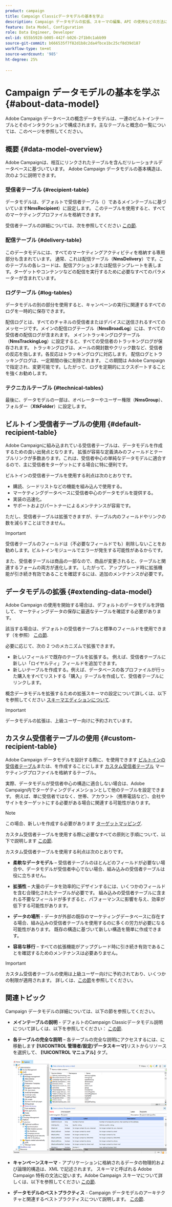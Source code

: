```yaml
---
product: campaign
title: Campaign Classicデータモデルの基本を学ぶ
description: Campaign データモデルの拡張、スキーマの編集、API の使用などの方法について学ぶ
feature: Data Model, Configuration
role: Data Engineer, Developer
exl-id: 655b5928-b005-442f-b026-2f1b0c1abb99
source-git-commit: b666535f7f82d1b8c2da4fbce1bc25cf8d39d187
workflow-type: tm+mt
source-wordcount: '985'
ht-degree: 25%

---
```


# Campaign データモデルの基本を学ぶ{#about-data-model}

Adobe Campaign データベースの概念データモデルは、一連のビルトインテーブルとそのインタラクションで構成されます。主なテーブルと概念の一覧については、このページを参照してください。

## 概要 {#data-model-overview}

Adobe Campaignは、相互にリンクされたテーブルを含んだリレーショナルデータベースに基づいています。 Adobe Campaign データモデルの基本構造は、次のように説明できます。

### 受信者テーブル {#recipient-table}

データモデルは、デフォルトで受信者テーブル（）であるメインテーブルに基づいています&#x200B;**NmsRecipient**）に設定します。 このテーブルを使用すると、すべてのマーケティングプロファイルを格納できます。

受信者テーブルの詳細については、次を参照してください [この節](#default-recipient-table).

### 配信テーブル {#delivery-table}

このデータモデルには、すべてのマーケティングアクティビティを格納する専用部分も含まれています。 通常、これは配信テーブル（**NmsDelivery**）です。このテーブルの各レコードは、配信アクションまたは配信テンプレートを表します。ターゲットやコンテンツなどの配信を実行するために必要なすべてのパラメーターが含まれています。

### ログテーブル {#log-tables}

データモデルの別の部分を使用すると、キャンペーンの実行に関連するすべてのログを一時的に保存できます。

配信ログとは、すべてのチャネルの受信者またはデバイスに送信されるすべてのメッセージです。メインの配信ログテーブル（**NmsBroadLog**）には、すべての受信者の配信ログが含まれます。
メイントラッキングログテーブル（**NmsTrackingLog**）に設定すると、すべての受信者のトラッキングログが保存されます。 トラッキングログは、メールの開封数やクリック数など、受信者の反応を指します。各反応はトラッキングログに対応します。
配信ログとトラッキングログは、一定期間の後に削除されます。 この期間は Adobe Campaign で指定され、変更可能です。したがって、ログを定期的にエクスポートすることを強くお勧めします。

### テクニカルテーブル {#technical-tables}

最後に、データモデルの一部は、オペレーターやユーザー権限（**NmsGroup**）、フォルダー（**XtkFolder**）に設定します。

## ビルトイン受信者テーブルの使用 {#default-recipient-table}

Adobe Campaignに組み込まれている受信者テーブルは、データモデルを作成するための良い出発点となります。 拡張が容易な定義済みのフィールドとテーブルリンクが多数あります。これは、受信者中心の単純なデータモデルに適合するので、主に受信者をターゲットにする場合に特に便利です。

ビルトインの受信者テーブルを使用する利点は次のとおりです。

* 購読、シードリストなどの機能を組み込んで使用する。
* マーケティングデータベースに受信者中心のデータモデルを提供する。
* 実装の迅速化。
* サポートおよびパートナーによるメンテナンスが容易です。

ただし、受信者テーブルは拡張できますが、テーブル内のフィールドやリンクの数を減らすことはできません。

>[!IMPORTANT]
>
>受信者テーブルのフィールドは（不必要なフィールドでも）削除しないことをお勧めします。ビルトインモジュールでエラーが発生する可能性があるからです。

また、受信者テーブルは商品の一部なので、商品が変更されると、テーブルと関連するフォームの両方が進化します。 したがって、アップグレード時に拡張機能が引き続き有効であることを確認するには、追加のメンテナンスが必要です。

## データモデルの拡張 {#extending-data-model}

Adobe Campaign の使用を開始する場合は、デフォルトのデータモデルを評価して、マーケティングデータの保存に最適なテーブルを確認する必要があります。

該当する場合は、デフォルトの受信者テーブルと標準のフィールドを使用できます（を参照） [この節](#default-recipient-table).

必要に応じて、次の 2 つのメカニズムで拡張できます。

* 新しいフィールドで既存のテーブルを拡張する。 例えば、受信者テーブルに新しい「ロイヤルティ」フィールドを追加できます。
* 新しいテーブルを作成する。例えば、データベースの各プロファイルが行った購入をすべてリストする「購入」テーブルを作成して、受信者テーブルにリンクします。

概念データモデルを拡張するための拡張スキーマの設定について詳しくは、以下を参照してください [スキーマエディションについて](../../configuration/using/about-schema-edition.md).

>[!IMPORTANT]
>
>データモデルの拡張は、上級ユーザー向けに予約されています。

## カスタム受信者テーブルの使用 {#custom-recipient-table}

Adobe Campaign データモデルを設計する際に、を使用できます [ビルトインの受信者テーブル](#default-recipient-table)または、を作成することにします [カスタム受信者テーブル](../../configuration/using/about-custom-recipient-table.md) マーケティングプロファイルを格納するテーブル。

実際、データモデルが受信者中心の構造に適合しない場合は、Adobe Campaign内でターゲティングディメンションとして他のテーブルを設定できます。 例えば、単に受信者ではなく、世帯、アカウント（携帯電話など）、会社やサイトをターゲットにする必要がある場合に関連する可能性があります。

>[!NOTE]
>
>この場合、新しいを作成する必要があります [ターゲットマッピング](../../configuration/using/target-mapping.md).

カスタム受信者テーブルを使用する際に必要なすべての原則と手順について、以下で説明します [この節](../../configuration/using/about-custom-recipient-table.md).

カスタム受信者テーブルを使用する利点は次のとおりです。

* **柔軟なデータモデル**  – 受信者テーブルのほとんどのフィールドが必要ない場合や、データモデルが受信者中心でない場合、組み込みの受信者テーブルは役に立ちません。

* **拡張性**  – 大量のデータを効率的にデザインするには、いくつかのフィールドを含む合理化されたテーブルが必要です。 組み込みの受信者テーブルに含まれる不要なフィールドが多すぎると、パフォーマンスに影響を与え、効率が低下する可能性があります。

* **データの場所** - データが外部の既存のマーケティングデータベースに存在する場合、組み込みの受信者テーブルを使用するのに多くの労力が必要になる可能性があります。 既存の構造に基づいて新しい構造を簡単に作成できます。

* **容易な移行**  – すべての拡張機能がアップグレード時に引き続き有効であることを確認するためのメンテナンスは必要ありません。

>[!IMPORTANT]
>
>カスタム受信者テーブルの使用は上級ユーザー向けに予約されており、いくつかの制限が適用されます。 詳しくは、[この節](../../configuration/using/about-custom-recipient-table.md)を参照してください。

## 関連トピック

Campaign データモデルの詳細については、以下の節を参照してください。

* **メインテーブルの説明** - デフォルトのCampaign Classicデータモデル説明について詳しくは、以下を参照してください： [この節](../../configuration/using/data-model-description.md).

* **各テーブルの完全な説明**  – 各テーブルの完全な説明にアクセスするには、に移動します **[!UICONTROL 管理者/設定/データスキーマ]**&#x200B;リストからリソースを選択して、 **[!UICONTROL マニュアル]** タブ。

  ![](assets/data-model_documentation-tab.png)


* **キャンペーンスキーマ** - アプリケーションに格納されるデータの物理的および論理的構造は、XML で記述されます。 スキーマと呼ばれる Adobe Campaign 特有の文法に従います。Adobe Campaign スキーマについて詳しくは、以下を参照してください [この節](../../configuration/using/about-schema-reference.md).

* **データモデルのベストプラクティス** - Campaign データモデルのアーキテクチャと関連するベストプラクティスについて説明します。 [この節](../../configuration/using/data-model-best-practices.md#data-model-architecture).
